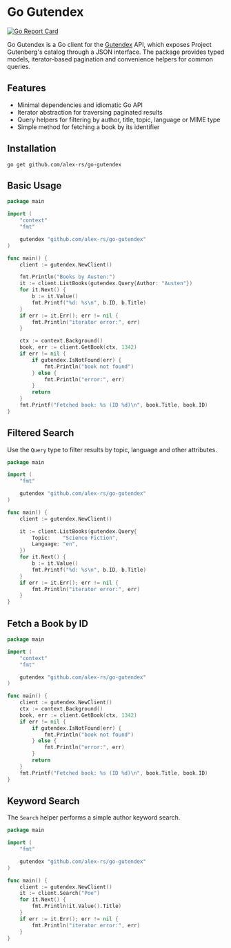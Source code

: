 # Go Gutendex

[![Go Report Card](https://goreportcard.com/badge/github.com/alex-rs/go-gutendex)](https://goreportcard.com/report/github.com/alex-rs/go-gutendex)

Go Gutendex is a Go client for the [Gutendex](https://gutendex.com/) API, which exposes Project Gutenberg's catalog through a JSON interface. The package provides typed models, iterator-based pagination and convenience helpers for common queries.

## Features

- Minimal dependencies and idiomatic Go API
- Iterator abstraction for traversing paginated results
- Query helpers for filtering by author, title, topic, language or MIME type
- Simple method for fetching a book by its identifier

## Installation

```
go get github.com/alex-rs/go-gutendex
```

## Basic Usage

```go
package main

import (
    "context"
    "fmt"

    gutendex "github.com/alex-rs/go-gutendex"
)

func main() {
    client := gutendex.NewClient()

    fmt.Println("Books by Austen:")
    it := client.ListBooks(gutendex.Query{Author: "Austen"})
    for it.Next() {
        b := it.Value()
        fmt.Printf("%d: %s\n", b.ID, b.Title)
    }
    if err := it.Err(); err != nil {
        fmt.Println("iterator error:", err)
    }

    ctx := context.Background()
    book, err := client.GetBook(ctx, 1342)
    if err != nil {
        if gutendex.IsNotFound(err) {
            fmt.Println("book not found")
        } else {
            fmt.Println("error:", err)
        }
        return
    }
    fmt.Printf("Fetched book: %s (ID %d)\n", book.Title, book.ID)
}
```

## Filtered Search

Use the `Query` type to filter results by topic, language and other attributes.

```go
package main

import (
    "fmt"

    gutendex "github.com/alex-rs/go-gutendex"
)

func main() {
    client := gutendex.NewClient()

    it := client.ListBooks(gutendex.Query{
        Topic:    "Science Fiction",
        Language: "en",
    })
    for it.Next() {
        b := it.Value()
        fmt.Printf("%d: %s\n", b.ID, b.Title)
    }
    if err := it.Err(); err != nil {
        fmt.Println("iterator error:", err)
    }
}
```

## Fetch a Book by ID

```go
package main

import (
    "context"
    "fmt"

    gutendex "github.com/alex-rs/go-gutendex"
)

func main() {
    client := gutendex.NewClient()
    ctx := context.Background()
    book, err := client.GetBook(ctx, 1342)
    if err != nil {
        if gutendex.IsNotFound(err) {
            fmt.Println("book not found")
        } else {
            fmt.Println("error:", err)
        }
        return
    }
    fmt.Printf("Fetched book: %s (ID %d)\n", book.Title, book.ID)
}
```

## Keyword Search

The `Search` helper performs a simple author keyword search.

```go
package main

import (
    "fmt"

    gutendex "github.com/alex-rs/go-gutendex"
)

func main() {
    client := gutendex.NewClient()
    it := client.Search("Poe")
    for it.Next() {
        fmt.Println(it.Value().Title)
    }
    if err := it.Err(); err != nil {
        fmt.Println("iterator error:", err)
    }
}
```
